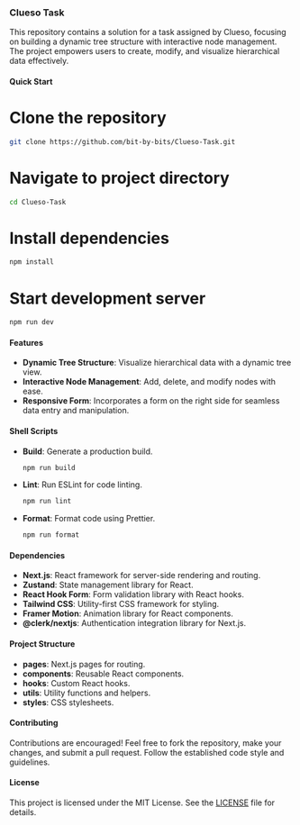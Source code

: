 ### Clueso Task

This repository contains a solution for a task assigned by Clueso, focusing on building a dynamic tree structure with interactive node management. The project empowers users to create, modify, and visualize hierarchical data effectively.

#### Quick Start

# Clone the repository

```bash
git clone https://github.com/bit-by-bits/Clueso-Task.git
```

# Navigate to project directory

```bash
cd Clueso-Task
```

# Install dependencies

```bash
npm install
```

# Start development server

```bash
npm run dev
```

#### Features

- **Dynamic Tree Structure**: Visualize hierarchical data with a dynamic tree view.
- **Interactive Node Management**: Add, delete, and modify nodes with ease.
- **Responsive Form**: Incorporates a form on the right side for seamless data entry and manipulation.

#### Shell Scripts

- **Build**: Generate a production build.

  ```bash
  npm run build
  ```

- **Lint**: Run ESLint for code linting.

  ```bash
  npm run lint
  ```

- **Format**: Format code using Prettier.
  ```bash
  npm run format
  ```

#### Dependencies

- **Next.js**: React framework for server-side rendering and routing.
- **Zustand**: State management library for React.
- **React Hook Form**: Form validation library with React hooks.
- **Tailwind CSS**: Utility-first CSS framework for styling.
- **Framer Motion**: Animation library for React components.
- **@clerk/nextjs**: Authentication integration library for Next.js.

#### Project Structure

- **pages**: Next.js pages for routing.
- **components**: Reusable React components.
- **hooks**: Custom React hooks.
- **utils**: Utility functions and helpers.
- **styles**: CSS stylesheets.

#### Contributing

Contributions are encouraged! Feel free to fork the repository, make your changes, and submit a pull request. Follow the established code style and guidelines.

#### License

This project is licensed under the MIT License. See the [LICENSE](./LICENSE) file for details.
